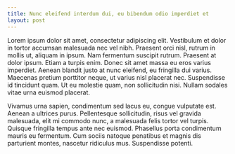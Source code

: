 ```yaml
---
title: Nunc eleifend interdum dui, eu bibendum odio imperdiet et
layout: post
---
```

Lorem ipsum dolor sit amet, consectetur adipiscing elit. Vestibulum et dolor in tortor accumsan malesuada nec vel nibh. Praesent orci nisl, rutrum in mollis ut, aliquam in ipsum. Nam fermentum suscipit rutrum. Praesent at dolor ipsum. Etiam a turpis enim. Donec sit amet massa eu eros varius imperdiet. Aenean blandit justo at nunc eleifend, eu fringilla dui varius. Maecenas pretium porttitor neque, ut varius nisl placerat nec. Suspendisse id tincidunt quam. Ut eu molestie quam, non sollicitudin nisi. Nullam sodales vitae urna euismod placerat.

Vivamus urna sapien, condimentum sed lacus eu, congue vulputate est. Aenean a ultrices purus. Pellentesque sollicitudin, risus vel gravida malesuada, elit mi commodo nunc, a malesuada felis tortor vel turpis. Quisque fringilla tempus ante nec euismod. Phasellus porta condimentum mauris eu fermentum. Cum sociis natoque penatibus et magnis dis parturient montes, nascetur ridiculus mus. Suspendisse potenti.
